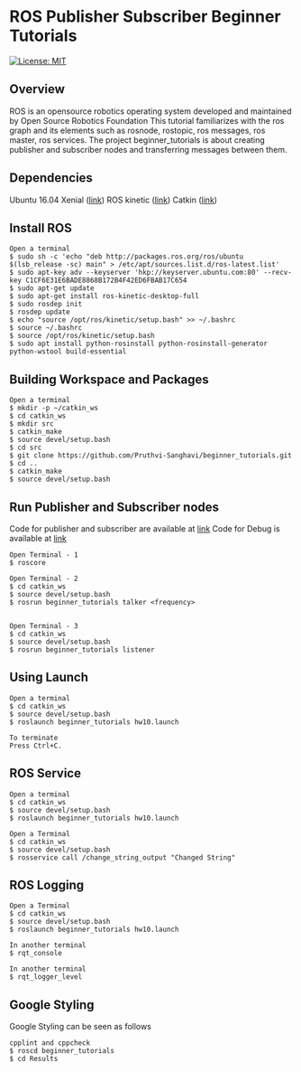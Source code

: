# ROS Publisher Subscriber Beginner Tutorials
[![License: MIT](https://img.shields.io/badge/License-MIT-yellow.svg)](https://opensource.org/licenses/MIT)

## Overview
ROS is an opensource robotics operating system developed and maintained by Open Source Robotics Foundation 
This tutorial familiarizes with the ros graph and its elements such as rosnode, rostopic, ros messages, ros master, ros services.
The project beginner_tutorials is about creating publisher and subscriber nodes and transferring messages between them.

## Dependencies

 Ubuntu 16.04 Xenial ([link](http://releases.ubuntu.com/16.04/))
 ROS kinetic ([link](http://wiki.ros.org/kinetic))
 Catkin ([link](http://wiki.ros.org/catkin))  


## Install ROS

```
Open a terminal
$ sudo sh -c 'echo "deb http://packages.ros.org/ros/ubuntu $(lsb_release -sc) main" > /etc/apt/sources.list.d/ros-latest.list'
$ sudo apt-key adv --keyserver 'hkp://keyserver.ubuntu.com:80' --recv-key C1CF6E31E6BADE8868B172B4F42ED6FBAB17C654
$ sudo apt-get update
$ sudo apt-get install ros-kinetic-desktop-full
$ sudo rosdep init
$ rosdep update
$ echo "source /opt/ros/kinetic/setup.bash" >> ~/.bashrc
$ source ~/.bashrc
$ source /opt/ros/kinetic/setup.bash
$ sudo apt install python-rosinstall python-rosinstall-generator python-wstool build-essential
```

## Building Workspace and Packages

```
Open a terminal
$ mkdir -p ~/catkin_ws
$ cd catkin_ws
$ mkdir src
$ catkin_make
$ source devel/setup.bash
$ cd src
$ git clone https://github.com/Pruthvi-Sanghavi/beginner_tutorials.git
$ cd ..
$ catkin_make
$ source devel/setup.bash 
```

## Run Publisher and Subscriber nodes

Code for publisher and subscriber are available at [link](http://wiki.ros.org/ROS/Tutorials/WritingPublisherSubscriber%28c%2B%2B%29)
Code for Debug is available at [link](http://wiki.ros.org/ROS/Tutorials/ExaminingPublisherSubscriber)

```
Open Terminal - 1
$ roscore

Open Terminal - 2
$ cd catkin_ws
$ source devel/setup.bash
$ rosrun beginner_tutorials talker <frequency>


Open Terminal - 3
$ cd catkin_ws
$ source devel/setup.bash
$ rosrun beginner_tutorials listener

```

## Using Launch

```
Open a terminal
$ cd catkin_ws
$ source devel/setup.bash
$ roslaunch beginner_tutorials hw10.launch

To terminate
Press Ctrl+C.
```

## ROS Service

```
Open a terminal
$ cd catkin_ws
$ source devel/setup.bash
$ roslaunch beginner_tutorials hw10.launch

Open a Terminal
$ cd catkin_ws
$ source devel/setup.bash
$ rosservice call /change_string_output "Changed String"
```

## ROS Logging

```
Open a Terminal
$ cd catkin_ws
$ source devel/setup.bash
$ roslaunch beginner_tutorials hw10.launch

In another terminal
$ rqt_console

In another terminal
$ rqt_logger_level
```

## Google Styling

Google Styling can be seen as follows
```
cpplint and cppcheck
$ roscd beginner_tutorials
$ cd Results
```

